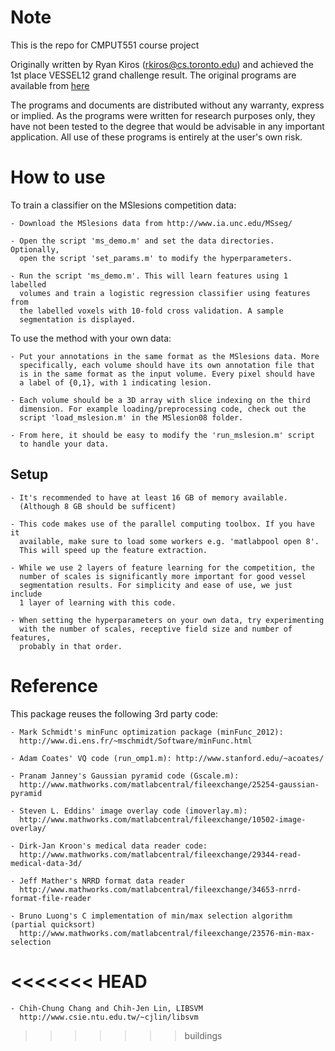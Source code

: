 
# Note

This is the repo for CMPUT551 course project

Originally written by Ryan Kiros (rkiros@cs.toronto.edu) and achieved the 1st place VESSEL12 grand challenge result. The original programs are available from [here](http://www.cs.toronto.edu/~rkiros/)

The programs and documents are distributed without any warranty, express or
implied.  As the programs were written for research purposes only, they have
not been tested to the degree that would be advisable in any important
application.  All use of these programs is entirely at the user's own risk.

# How to use

To train a classifier on the MSlesions competition data:

    - Download the MSlesions data from http://www.ia.unc.edu/MSseg/

    - Open the script 'ms_demo.m' and set the data directories. Optionally,
      open the script 'set_params.m' to modify the hyperparameters.

    - Run the script 'ms_demo.m'. This will learn features using 1 labelled
      volumes and train a logistic regression classifier using features from
      the labelled voxels with 10-fold cross validation. A sample
      segmentation is displayed.


To use the method with your own data:

    - Put your annotations in the same format as the MSlesions data. More
      specifically, each volume should have its own annotation file that 
      is in the same format as the input volume. Every pixel should have
      a label of {0,1}, with 1 indicating lesion.

    - Each volume should be a 3D array with slice indexing on the third
      dimension. For example loading/preprocessing code, check out the
      script 'load_mslesion.m' in the MSlesion08 folder.

    - From here, it should be easy to modify the 'run_mslesion.m' script
      to handle your data.


## Setup

    - It's recommended to have at least 16 GB of memory available.
      (Although 8 GB should be sufficent)

    - This code makes use of the parallel computing toolbox. If you have it 
      available, make sure to load some workers e.g. 'matlabpool open 8'. 
      This will speed up the feature extraction.

    - While we use 2 layers of feature learning for the competition, the
      number of scales is significantly more important for good vessel
      segmentation results. For simplicity and ease of use, we just include
      1 layer of learning with this code.

    - When setting the hyperparameters on your own data, try experimenting
      with the number of scales, receptive field size and number of features,
      probably in that order.


# Reference
This package reuses the following 3rd party code:

    - Mark Schmidt's minFunc optimization package (minFunc_2012):
      http://www.di.ens.fr/~mschmidt/Software/minFunc.html

    - Adam Coates' VQ code (run_omp1.m): http://www.stanford.edu/~acoates/

    - Pranam Janney's Gaussian pyramid code (Gscale.m):
      http://www.mathworks.com/matlabcentral/fileexchange/25254-gaussian-pyramid

    - Steven L. Eddins' image overlay code (imoverlay.m):
      http://www.mathworks.com/matlabcentral/fileexchange/10502-image-overlay/

    - Dirk-Jan Kroon's medical data reader code:
      http://www.mathworks.com/matlabcentral/fileexchange/29344-read-medical-data-3d/

    - Jeff Mather's NRRD format data reader
      http://www.mathworks.com/matlabcentral/fileexchange/34653-nrrd-format-file-reader

    - Bruno Luong's C implementation of min/max selection algorithm (partial quicksort)
      http://www.mathworks.com/matlabcentral/fileexchange/23576-min-max-selection
<<<<<<< HEAD
=======

    - Chih-Chung Chang and Chih-Jen Lin, LIBSVM
      http://www.csie.ntu.edu.tw/~cjlin/libsvm
>>>>>>> buildings
